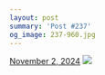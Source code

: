 ```yaml
---
layout: post
summary: 'Post #237'
og_image: 237-960.jpg
---
```


<p>
  <time>
    <a href="/237">November 2, 2024</a>
  </time>
  <a href="/237">
    <img src="{{ site.assets_url }}/237-480.jpg" srcset="{{ site.assets_url }}/237-240.jpg 240w, {{ site.assets_url }}/237-480.jpg 480w, {{ site.assets_url }}/237-720.jpg 720w, {{ site.assets_url }}/237-960.jpg 960w" sizes="(min-width: 700px) 50vw, calc(100vw - 2rem)" />
  </a>
</p>
